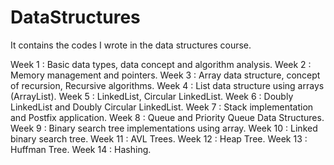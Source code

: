 # DataStructures
It contains the codes I wrote in the data structures course.

Week 1 : Basic data types, data concept and algorithm analysis.
Week 2 : Memory management and pointers.
Week 3 : Array data structure, concept of recursion, Recursive algorithms.
Week 4 : List data structure using arrays (ArrayList).
Week 5 : LinkedList, Circular LinkedList.
Week 6 : Doubly LinkedList and Doubly Circular LinkedList.
Week 7 : Stack implementation and Postfix application.
Week 8 : Queue and Priority Queue Data Structures.
Week 9 : Binary search tree implementations using array.
Week 10 : Linked binary search tree.
Week 11 : AVL Trees.
Week 12 : Heap Tree.
Week 13 : Huffman Tree.
Week 14 : Hashing.
